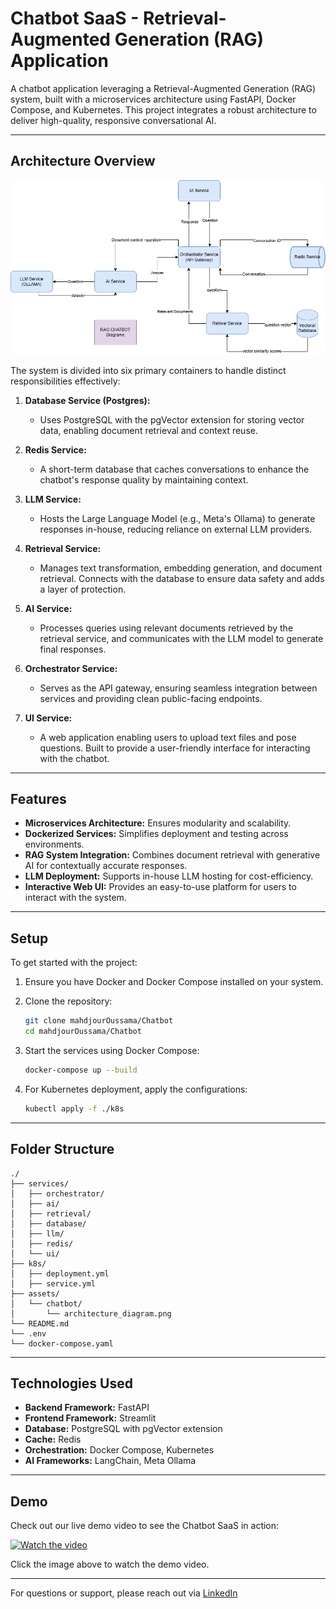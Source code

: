 # Chatbot SaaS - Retrieval-Augmented Generation (RAG) Application

A chatbot application leveraging a Retrieval-Augmented Generation (RAG) system, built with a microservices architecture using FastAPI, Docker Compose, and Kubernetes. This project integrates a robust architecture to deliver high-quality, responsive conversational AI.

---

## Architecture Overview

![Architecture Diagram](./assets/structure.png)

The system is divided into six primary containers to handle distinct responsibilities effectively:

1. **Database Service (Postgres):**

   - Uses PostgreSQL with the pgVector extension for storing vector data, enabling document retrieval and context reuse.

2. **Redis Service:**

   - A short-term database that caches conversations to enhance the chatbot's response quality by maintaining context.

3. **LLM Service:**

   - Hosts the Large Language Model (e.g., Meta's Ollama) to generate responses in-house, reducing reliance on external LLM providers.

4. **Retrieval Service:**

   - Manages text transformation, embedding generation, and document retrieval. Connects with the database to ensure data safety and adds a layer of protection.

5. **AI Service:**

   - Processes queries using relevant documents retrieved by the retrieval service, and communicates with the LLM model to generate final responses.

6. **Orchestrator Service:**

   - Serves as the API gateway, ensuring seamless integration between services and providing clean public-facing endpoints.

7. **UI Service:**
   - A web application enabling users to upload text files and pose questions. Built to provide a user-friendly interface for interacting with the chatbot.

---

## Features

- **Microservices Architecture:** Ensures modularity and scalability.
- **Dockerized Services:** Simplifies deployment and testing across environments.
- **RAG System Integration:** Combines document retrieval with generative AI for contextually accurate responses.
- **LLM Deployment:** Supports in-house LLM hosting for cost-efficiency.
- **Interactive Web UI:** Provides an easy-to-use platform for users to interact with the system.

---

## Setup

To get started with the project:

1. Ensure you have Docker and Docker Compose installed on your system.

2. Clone the repository:

   ```bash
   git clone mahdjourOussama/Chatbot
   cd mahdjourOussama/Chatbot
   ```

3. Start the services using Docker Compose:

   ```bash
   docker-compose up --build
   ```

4. For Kubernetes deployment, apply the configurations:

   ```bash
   kubectl apply -f ./k8s
   ```

---

## Folder Structure

```
./
├── services/
│   ├── orchestrator/
│   ├── ai/
│   ├── retrieval/
│   ├── database/
│   ├── llm/
│   ├── redis/
│   └── ui/
├── k8s/
│   ├── deployment.yml
│   ├── service.yml
├── assets/
│   └── chatbot/
│       └── architecture_diagram.png
└── README.md
└── .env
└── docker-compose.yaml
```

---

## Technologies Used

- **Backend Framework:** FastAPI
- **Frontend Framework:** Streamlit
- **Database:** PostgreSQL with pgVector extension
- **Cache:** Redis
- **Orchestration:** Docker Compose, Kubernetes
- **AI Frameworks:** LangChain, Meta Ollama

---

## Demo

Check out our live demo video to see the Chatbot SaaS in action:

[![Watch the video](./assets/demo_thumbnail.png)](./assets/demo_video.mp4)

Click the image above to watch the demo video.

---

For questions or support, please reach out via [LinkedIn](https://www.linkedin.com/in/oussamamahdjour/)

